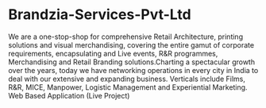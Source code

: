 # Brandzia-Services-Pvt-Ltd
We are a one-stop-shop for comprehensive Retail Architecture, printing solutions and visual merchandising, covering the entire gamut of corporate requirements, encapsulating and Live events, R&amp;R programmes, Merchandising and Retail Branding solutions.Charting a spectacular growth over the years, today we have networking operations in every city in India to deal with our extensive and expanding business. Verticals include Films, R&amp;R, MICE, Manpower, Logistic Management and Experiential Marketing.
Web Based Application (Live Project)
